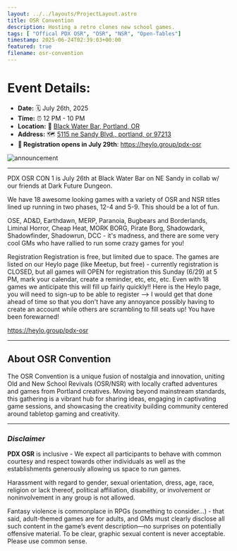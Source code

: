 ```yaml
---
layout: ../../layouts/ProjectLayout.astro
title: OSR Convention
description: Hosting a retro clones new school games.
tags: [ "Offical PDX OSR", "OSR", "NSR", "Open-Tables"]
timestamp: 2025-06-24T02:39:03+00:00
featured: true
filename: osr-convention
---
```


# Event Details:
- **Date:** 🗓️ July 26th, 2025
- **Time:** ⏰ 12 PM - 10 PM
- **Location:** 🌊 [Black Water Bar, Portland, OR](https://bar.blackwaterpdx.com/)
- **Address:** 🗺️ [5115 ne Sandy Blvd., portland, or 97213](https://www.google.com/maps)
- **📝 Registration opens in July 29th**: https://heylo.group/pdx-osr

![announcement](/pdxosrcon1_bw-sm.jpg)

---
PDX OSR CON 1 is July 26th at Black Water Bar on NE Sandy in collab w/ our friends at Dark Future Dungeon.

We have 18 awesome looking games with a variety of OSR and NSR titles lined up running in two phases, 12-4 and 5-9. This should be a lot of fun.

OSE, AD&D, Earthdawn, MERP, Paranoia, Bugbears and Borderlands, Liminal Horror, Cheap Heat, MORK BORG, Pirate Borg, Shadowdark, Shadowfinder, Shadowrun, DCC - it's madness, and there are some very cool GMs who have rallied to run some crazy games for you!

Registration
Registration is free, but limited due to space. The games are listed on our Heylo page (like Meetup, but free) - currently registration is CLOSED, but all games will OPEN for registration this Sunday (6/29) at 5 PM, mark your calendar, create a reminder, etc, etc, etc. Even with 18 games we anticipate this will fill up fairly quickly!!
Here is the Heylo page, you will need to sign-up to be able to register --> I would get that done ahead of time so that you don't have any annoyance possibly having to create an account while others are scrambling to fill seats up! You have been forewarned!

https://heylo.group/pdx-osr

---

## About OSR Convention
The OSR Convention is a unique fusion of nostalgia and innovation, uniting Old and New School Revivals (OSR/NSR) with locally crafted adventures and games from Portland creatives. Moving beyond mainstream standards, this gathering is a vibrant hub for sharing ideas, engaging in captivating game sessions, and showcasing the creativity building community centered around tabletop gaming and creativity.

___

### _Disclaimer_
**PDX OSR** is inclusive - We expect all participants to behave with common courtesy and respect towards other individuals as well as the establishments generously allowing us space to run games.

Harassment with regard to gender, sexual orientation, dress, age, race, religion or lack thereof, political affiliation, disability, or involvement or noninvolvement in any group is not allowed.

Fantasy violence is commonplace in RPGs (something to consider...) - that said, adult-themed games are for adults, and GMs must clearly disclose all such content in the game’s event description—no surprises on potentially offensive material. To be clear, graphic sexual content is never acceptable. Please use common sense.